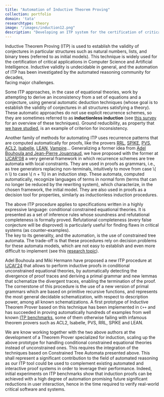 ```yaml
---
title: "Automation of Inductive Theorem Proving"
collection: portfolio
domain: 'tata'
researchtype: theory
image: "/images/induction12.png"
description: "Developing an ITP system for the certification of critical systems."
---
```

Inductive Theorem Proving (ITP) is used to establish the validity of conjectures in particular structures 
such as natural numbers, lists, and binary trees (referred to as initial models). 
This technique is widely used for the certification of critical applications in Computer Science and Artificial Intelligence. 
Inductive validity is undecidable in general, and the automation of ITP has been investigated by the automated reasoning community for decades,  
facing major challenges. 

Some ITP approaches, in the case of equational theories, work by attempting to derive an inconsistency from a set of equations and a conjecture, using general automatic deduction techniques (whose goal is to establish the validity of conjectures in all structures satisfying a theory). These automatic approaches do not use explicit recurrence schemes, so they are sometimes referred to as **inductionless induction** 
(see [this survey](https://www.oreilly.com/library/view/handbook-of-automated/9780444508133/B9780444508133500163_1.xhtml) for an overview of these techniques). 
Ground reducibility, as property that [we have studied](../00-CTATA/), is an example of criterion for inconsistency.

Another family of methods for automating ITP uses recurrence patterns that are computed automatically for proofs, 
like the provers 
[RRL](https://doi.org/10.1016/0898-1221(94)00218-A), 
[SPIKE](https://doi.org/10.1007/BFb0013087), 
[PVS](https://pvs.csl.sri.com), 
[ACL2](https://www.cs.utexas.edu/~moore/acl2/), 
[Isabelle](https://isabelle.in.tum.de), 
[LEAN](https://lean-lang.org), 
[Vampire](https://vprover.github.io)... 
Generalizing a former idea from 
[Adel Bouhoula and Jean-Pierre Jouannaud](https://doi.org/10.1006/inco.2001.3036), 
we have proposed with the former at 
[IJCAR'08](../../publication/2008-08-01-Automated-Induction-with-Constrained-Tree-Automata) 
a very general framework in which recurrence schemes are tree automata with local constraints. 
They are used in proofs as grammars, i.e., as tree generators replacing non-terminals, 
intuitively to move from case \\( n \\) to case \\( n + 1\\) in an induction step.
These automata, computed automatically, recognize languages of terms in normal form (terms that can no longer be reduced by the rewriting system), 
which characterize, in the chosen framework, the initial model. 
They are also used in proofs as a decision tool for properties, similarly as inductionless induction procedures.

The above ITP procedure applies to specifications written in a highly expressive language: conditional constrained equational theories. 
It is presented as a set of inference rules whose soundness and refutational completeness is formally proved. 
Refutational completeness (every false conjecture will be disproved) is particularly useful for finding flaws in critical systems (as counter-examples).  
The key to its generality, and the automation, is the use of constrained tree automata. 
The trade-off is that these procedures rely on decision problems for these automata models, which are not easy to establish and even more difficult to implement (see this [research topic](..//00-CTATA/)).

Adel Bouhoula and Miki Hermann have proposed a new ITP procedure at 
[IJCAI'24](https://doi.org/10.24963/ijcai.2024/361) that allows to perform 
inductive proofs in conditional unconstrained equational theories, by automatically detecting the divergence of proof traces and deriving a primal grammar and new lemmas that schematize the divergent traces, enabling the termination of the proof. 
The cornerstone of this procedure is the use of a new version of primal grammars which are based on primitive recursive functions, 
and represents the most general decidable schematization, with respect to description power, among all known schematizations. 
A first prototype of Inductive Theorem Prover based on this technique has been implemented in `C++` and has succeeded in proving automatically hundreds of examples from well known [ITP benchmarks](https://doi.org/10.48550/arXiv.cs/9604101), 
some of them otherwise failing with infamous theorem provers such as ACL2, Isabelle, PVS, RRL, SPIKE and LEAN.

We are know working together with the two above authors at the development of a Theorem Prover specialized for induction, scaling up the above prototype for handling conditional constrained equational theories instead of unconstrained ones. This requires the integration of the techniques based on Constrained Tree Automata presented above.  This shall represent a significant contribution to the field of automated reasoning  as our ITP tool could be used to complement existing automated and interactive proof systems  in order to leverage their performance. Indeed, initial experiments on ITP benchmarks show that induction proofs can be achieved with a high degree of automation promising future significant reductions in user interaction, hence in the time required to verify real-world critical software and systems. 



